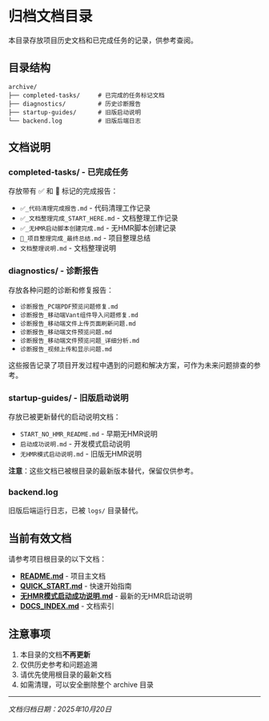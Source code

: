 # 归档文档目录

本目录存放项目历史文档和已完成任务的记录，供参考查阅。

## 目录结构

```
archive/
├── completed-tasks/     # 已完成的任务标记文档
├── diagnostics/         # 历史诊断报告
├── startup-guides/      # 旧版启动说明
└── backend.log          # 旧版后端日志
```

## 文档说明

### completed-tasks/ - 已完成任务

存放带有 ✅ 和 🎉 标记的完成报告：

- `✅_代码清理完成报告.md` - 代码清理工作记录
- `✅_文档整理完成_START_HERE.md` - 文档整理工作记录  
- `✅_无HMR启动脚本创建完成.md` - 无HMR脚本创建记录
- `🎉_项目整理完成_最终总结.md` - 项目整理总结
- `文档整理说明.md` - 文档整理说明

### diagnostics/ - 诊断报告

存放各种问题的诊断和修复报告：

- `诊断报告_PC端PDF预览问题修复.md`
- `诊断报告_移动端Vant组件导入问题修复.md`
- `诊断报告_移动端文件上传页面刷新问题.md`
- `诊断报告_移动端文件预览问题.md`
- `诊断报告_移动端文件预览问题_详细分析.md`
- `诊断报告_视频上传和显示问题.md`

这些报告记录了项目开发过程中遇到的问题和解决方案，可作为未来问题排查的参考。

### startup-guides/ - 旧版启动说明

存放已被更新替代的启动说明文档：

- `START_NO_HMR_README.md` - 早期无HMR说明
- `启动成功说明.md` - 开发模式启动说明
- `无HMR模式启动说明.md` - 旧版无HMR说明

**注意**：这些文档已被根目录的最新版本替代，保留仅供参考。

### backend.log

旧版后端运行日志，已被 `logs/` 目录替代。

## 当前有效文档

请参考项目根目录的以下文档：

- **[README.md](../README.md)** - 项目主文档
- **[QUICK_START.md](../QUICK_START.md)** - 快速开始指南
- **[无HMR模式启动成功说明.md](../无HMR模式启动成功说明.md)** - 最新的无HMR启动说明
- **[DOCS_INDEX.md](../DOCS_INDEX.md)** - 文档索引

## 注意事项

1. 本目录的文档**不再更新**
2. 仅供历史参考和问题追溯
3. 请优先使用根目录的最新文档
4. 如需清理，可以安全删除整个 archive 目录

---

*文档归档日期：2025年10月20日*

